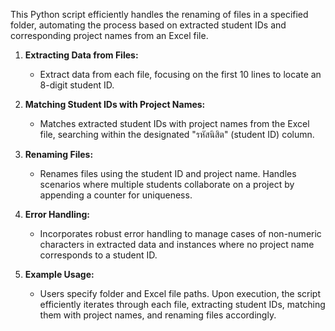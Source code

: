This Python script efficiently handles the renaming of files in a specified folder, automating the process based on extracted student IDs and corresponding project names from an Excel file.

1. **Extracting Data from Files:**
   - Extract data from each file, focusing on the first 10 lines to locate an 8-digit student ID.

2. **Matching Student IDs with Project Names:**
   - Matches extracted student IDs with project names from the Excel file, searching within the designated "รหัสนิสิต" (student ID) column.

3. **Renaming Files:**
   - Renames  files using the student ID and project name. Handles scenarios where multiple students collaborate on a project by appending a counter for uniqueness.

4. **Error Handling:**
   - Incorporates robust error handling to manage cases of non-numeric characters in extracted data and instances where no project name corresponds to a student ID.

5. **Example Usage:**
   - Users specify folder and Excel file paths. Upon execution, the script efficiently iterates through each file, extracting student IDs, matching them with project names, and renaming files accordingly.

